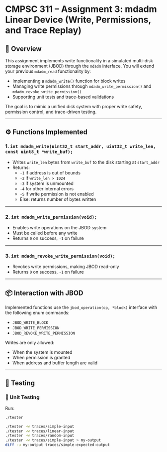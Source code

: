 # CMPSC 311 – Assignment 3: mdadm Linear Device (Write, Permissions, and Trace Replay)

## 📝 Overview

This assignment implements write functionality in a simulated multi-disk storage environment (JBOD) through the `mdadm` interface. You will extend your previous `mdadm_read` functionality by:

- Implementing a `mdadm_write()` function for block writes
- Managing write permissions through `mdadm_write_permission()` and `mdadm_revoke_write_permission()`
- Supporting unit tests and trace-based validations

The goal is to mimic a unified disk system with proper write safety, permission control, and trace-driven testing.

---

## ⚙️ Functions Implemented

### 1. `int mdadm_write(uint32_t start_addr, uint32_t write_len, const uint8_t *write_buf);`

- Writes `write_len` bytes from `write_buf` to the disk starting at `start_addr`
- Returns:
  - `-1` if address is out of bounds
  - `-2` if `write_len > 1024`
  - `-3` if system is unmounted
  - `-4` for other internal errors
  - `-5` if write permission is not enabled
  - Else: returns number of bytes written

---

### 2. `int mdadm_write_permission(void);`

- Enables write operations on the JBOD system
- Must be called before any write
- Returns `0` on success, `-1` on failure

---

### 3. `int mdadm_revoke_write_permission(void);`

- Revokes write permissions, making JBOD read-only
- Returns `0` on success, `-1` on failure

---

## 📦 Interaction with JBOD

Implemented functions use the `jbod_operation(op, *block)` interface with the following enum commands:

- `JBOD_WRITE_BLOCK`
- `JBOD_WRITE_PERMISSION`
- `JBOD_REVOKE_WRITE_PERMISSION`

Writes are only allowed:
- When the system is mounted
- When permission is granted
- When address and buffer length are valid

---

## 🧪 Testing

### 🔹 Unit Testing
Run:
```bash
./tester

./tester -w traces/simple-input
./tester -w traces/linear-input
./tester -w traces/random-input
./tester -w traces/simple-input > my-output
diff -u my-output traces/simple-expected-output

